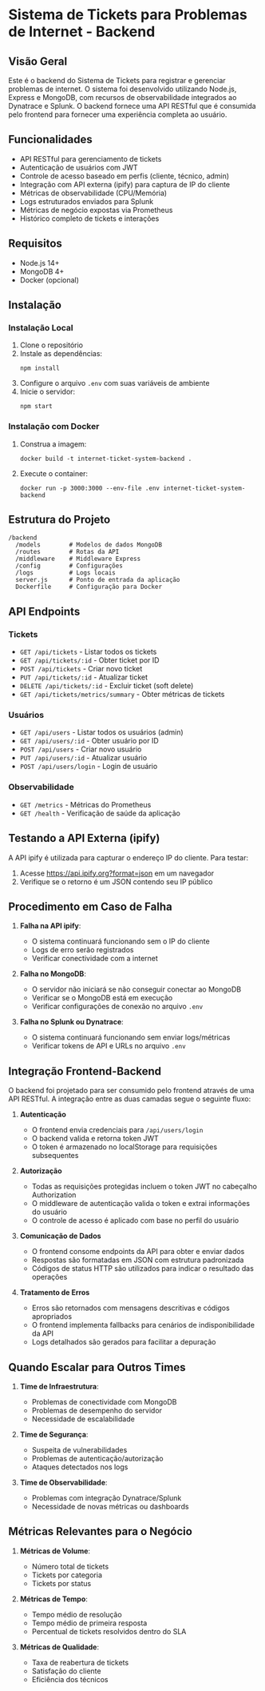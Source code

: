 # Sistema de Tickets para Problemas de Internet - Backend

## Visão Geral

Este é o backend do Sistema de Tickets para registrar e gerenciar problemas de internet. O sistema foi desenvolvido utilizando Node.js, Express e MongoDB, com recursos de observabilidade integrados ao Dynatrace e Splunk. O backend fornece uma API RESTful que é consumida pelo frontend para fornecer uma experiência completa ao usuário.

## Funcionalidades

- API RESTful para gerenciamento de tickets
- Autenticação de usuários com JWT
- Controle de acesso baseado em perfis (cliente, técnico, admin)
- Integração com API externa (ipify) para captura de IP do cliente
- Métricas de observabilidade (CPU/Memória)
- Logs estruturados enviados para Splunk
- Métricas de negócio expostas via Prometheus
- Histórico completo de tickets e interações

## Requisitos

- Node.js 14+
- MongoDB 4+
- Docker (opcional)

## Instalação

### Instalação Local

1. Clone o repositório
2. Instale as dependências:
   ```
   npm install
   ```
3. Configure o arquivo `.env` com suas variáveis de ambiente
4. Inicie o servidor:
   ```
   npm start
   ```

### Instalação com Docker

1. Construa a imagem:
   ```
   docker build -t internet-ticket-system-backend .
   ```
2. Execute o container:
   ```
   docker run -p 3000:3000 --env-file .env internet-ticket-system-backend
   ```

## Estrutura do Projeto

```
/backend
  /models        # Modelos de dados MongoDB
  /routes        # Rotas da API
  /middleware    # Middleware Express
  /config        # Configurações
  /logs          # Logs locais
  server.js      # Ponto de entrada da aplicação
  Dockerfile     # Configuração para Docker
```

## API Endpoints

### Tickets

- `GET /api/tickets` - Listar todos os tickets
- `GET /api/tickets/:id` - Obter ticket por ID
- `POST /api/tickets` - Criar novo ticket
- `PUT /api/tickets/:id` - Atualizar ticket
- `DELETE /api/tickets/:id` - Excluir ticket (soft delete)
- `GET /api/tickets/metrics/summary` - Obter métricas de tickets

### Usuários

- `GET /api/users` - Listar todos os usuários (admin)
- `GET /api/users/:id` - Obter usuário por ID
- `POST /api/users` - Criar novo usuário
- `PUT /api/users/:id` - Atualizar usuário
- `POST /api/users/login` - Login de usuário

### Observabilidade

- `GET /metrics` - Métricas do Prometheus
- `GET /health` - Verificação de saúde da aplicação

## Testando a API Externa (ipify)

A API ipify é utilizada para capturar o endereço IP do cliente. Para testar:

1. Acesse https://api.ipify.org?format=json em um navegador
2. Verifique se o retorno é um JSON contendo seu IP público

## Procedimento em Caso de Falha

1. **Falha na API ipify**:
   - O sistema continuará funcionando sem o IP do cliente
   - Logs de erro serão registrados
   - Verificar conectividade com a internet

2. **Falha no MongoDB**:
   - O servidor não iniciará se não conseguir conectar ao MongoDB
   - Verificar se o MongoDB está em execução
   - Verificar configurações de conexão no arquivo `.env`

3. **Falha no Splunk ou Dynatrace**:
   - O sistema continuará funcionando sem enviar logs/métricas
   - Verificar tokens de API e URLs no arquivo `.env`

## Integração Frontend-Backend

O backend foi projetado para ser consumido pelo frontend através de uma API RESTful. A integração entre as duas camadas segue o seguinte fluxo:

1. **Autenticação**
   - O frontend envia credenciais para `/api/users/login`
   - O backend valida e retorna token JWT
   - O token é armazenado no localStorage para requisições subsequentes

2. **Autorização**
   - Todas as requisições protegidas incluem o token JWT no cabeçalho Authorization
   - O middleware de autenticação valida o token e extrai informações do usuário
   - O controle de acesso é aplicado com base no perfil do usuário

3. **Comunicação de Dados**
   - O frontend consome endpoints da API para obter e enviar dados
   - Respostas são formatadas em JSON com estrutura padronizada
   - Códigos de status HTTP são utilizados para indicar o resultado das operações

4. **Tratamento de Erros**
   - Erros são retornados com mensagens descritivas e códigos apropriados
   - O frontend implementa fallbacks para cenários de indisponibilidade da API
   - Logs detalhados são gerados para facilitar a depuração

## Quando Escalar para Outros Times

1. **Time de Infraestrutura**:
   - Problemas de conectividade com MongoDB
   - Problemas de desempenho do servidor
   - Necessidade de escalabilidade

2. **Time de Segurança**:
   - Suspeita de vulnerabilidades
   - Problemas de autenticação/autorização
   - Ataques detectados nos logs

3. **Time de Observabilidade**:
   - Problemas com integração Dynatrace/Splunk
   - Necessidade de novas métricas ou dashboards

## Métricas Relevantes para o Negócio

1. **Métricas de Volume**:
   - Número total de tickets
   - Tickets por categoria
   - Tickets por status

2. **Métricas de Tempo**:
   - Tempo médio de resolução
   - Tempo médio de primeira resposta
   - Percentual de tickets resolvidos dentro do SLA

3. **Métricas de Qualidade**:
   - Taxa de reabertura de tickets
   - Satisfação do cliente
   - Eficiência dos técnicos